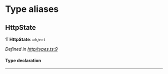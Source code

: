 

# Type aliases

<a id="httpstate"></a>

##  HttpState

**Ƭ HttpState**: *`object`*

*Defined in [http/types.ts:9](https://github.com/polkadot-js/api/blob/ebcb795/packages/rpc-provider/src/http/types.ts#L9)*

#### Type declaration

___

